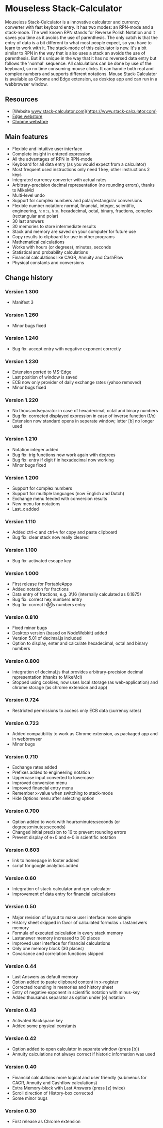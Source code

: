 # Mouseless Stack-Calculator

Mouseless Stack-Calculator is a innovative calculator and currency converter with fast keyboard entry. It has two modes: an RPN-mode and a stack-mode. The well known RPN stands for Reverse Polish Notation and it saves you time as it avoids the use of parenthesis. The only catch is that the entry of data is a bit different to what most people expect, so you have to learn to work with it. The stack-mode of this calculator is new. It's a bit similar to RPN in the way that is also uses a stack an avoids the use of parenthesis. But it's unique in the way that it has no reversed data entry but follows the 'normal' sequence. All calculations can be done by use of the keyboard, so no time consuming mouse clicks. It can handle both real and complex numbers and supports different notations. Mouse Stack-Calculator is available as Chrome and Edge extension, as desktop app and can run in a webbrowser window.

## Resources
- [Website www.stack-calculator.com](https://www.stack-calculator.com)
- [Edge webstore](https://microsoftedge.microsoft.com/addons/detail/mouseless-stackcalculato/lmkclfogilfmkknmgdmnnooeigmillok?hl=en-US)
- [Chrome webstore](https://chrome.google.com/webstore/detail/mouseless-stack-calculato/gioiiinkphfmlagimjfjpamickecbnel?hl=nl)

## Main features

- Flexible and intuitive user interface
- Complete insight in entered expression
- All the advantages of RPN in RPN-mode
- Keyboard for all data entry (as you would expect from a calculator)
- Most frequent used instructions only need 1 key; other instructions 2 keys
- Integrated currency converter with actual rates
- Arbitrary-precision decimal representation (no rounding errors), thanks to MikeMcl
- Multi-level undo
- Support for complex numbers and polar/rectangular conversions
- Flexible number notation: normal, financial, integer, scientific, engineering, `h:m:s`, `h:m`, hexadecimal, octal, binary, fractions, complex (rectangular and polar)
- 30 last answers
- 30 memories to store intermediate results
- Stack and memory are saved on your computer for future use
- Copy results to clipboard for use in other programs
- Mathematical calculations
- Works with hours (or degrees), minutes, seconds
- Statistical and probability calculations
- Financial calculations like CAGR, Annuity and CashFlow
- Physical constants and conversions

## Change history

### Version 1.300
- Manifest 3

### Version 1.260
- Minor bugs fixed

### Version 1.240
- Bug fix: accept entry with negative exponent correctly

### Version 1.230
- Extension ported to MS-Edge
- Last position of window is saved
- ECB now only provider of daily exchange rates (yahoo removed)
- Minor bugs fixed

### Version 1.220
- No thousandseparator in case of hexadecimal, octal and binary numbers
- Bug fix: corrected displayed expression in case of inverse function (1/x)
- Extension now standard opens in seperate window; letter [b] no longer used

### Version 1.210
- Notation integer added
- Bug fix: trig functions now work again with degrees
- Bug fix: entry if digit f in hexadecimal now working
- Minor bugs fixed

### Version 1.200
- Support for complex numbers
- Support for multiple languages (now English and Dutch)
- Exchange menu feeded with conversion results
- New menu for notations
- Last_x added

### Version 1.110
- Added ctrl-c and ctrl-v for copy and paste clipboard
- Bug fix: clear stack now really cleared

### Version 1.100
- Bug fix: activated escape key

### Version 1.000
- First release for PortableApps
- Added notation for fractions
- Data entry of fractions, e.g. 3\16 (internally calculated as 0.1875)
- Bug fix: correct hex numbers entry
- Bug fix: correct h:m:s numbers entry

### Version 0.810
- Fixed minor bugs
- Desktop version (based on NodeWebkit) added
- Version 5.01 of decimal.js included
- Option to display, enter and calculate hexadecimal, octal and binary numbers

### Version 0.800
- Integration of decimal.js that provides arbitrary-precision decimal representation (thanks to MikeMcl)
- Stopped using cookies, now uses local storage (as web-application) and chrome storage (as chrome extension and app)

### Version 0.724
- Restricted permissions to access only ECB data (currency rates)

### Version 0.723
- Added compatibility to work as Chrome extension, as packaged app and in webbrowser
- Minor bugs

### Version 0.710
- Exchange rates added
- Prefixes added to engineering notation
- Uppercase input converted to lowercase
- Improved conversion menu
- Improved financial entry menu
- Remember x-value when switching to stack-mode
- Hide Options menu after selecting option

### Version 0.700
- Option added to work with hours:minutes:seconds (or degrees:minutes:seconds)
- Changed initial precision to 16 to prevent rounding errors
- Prevent display of e+0 and e-0 in scientific notation

### Version 0.603
- link to homepage in footer added
- script for google analytics added

### Version 0.60
- Integration of stack-calculator and rpn-calculator
- Improvement of data entry for financial calculations

### Version 0.50
- Major revision of layout to make user interface more simple
- History sheet skipped in favor of calculated formulas + lastanswers memory
- Formula of executed calculation in every stack memory
- Lastanswer memory increased to 30 places
- Improved user interface for financial calculations
- Only one memory block (30 places)
- Covariance and correlation functions skipped

### Version 0.44
- Last Answers as default memory
- Option added to paste clipboard content in x-register
- Corrected rounding in memories and history sheet
- Entry of negative exponent in scientific notation with minus-key
- Added thousands separator as option under [o] notation

### Version 0.43
- Activated Backspace key
- Added some physical constants

### Version 0.42
- Option added to open calculator in separate window (press [b])
- Annuity calculations not always correct if historic information was used

### Version 0.40
- Financial calculations more logical and user friendly (submenus for CAGR, Annuity and Cashflow calculations)
- Extra Memory-block with Last Answers (press [z] twice)
- Scroll direction of History-box corrected
- Some minor bugs

### Version 0.30
- First release as Chrome extension
